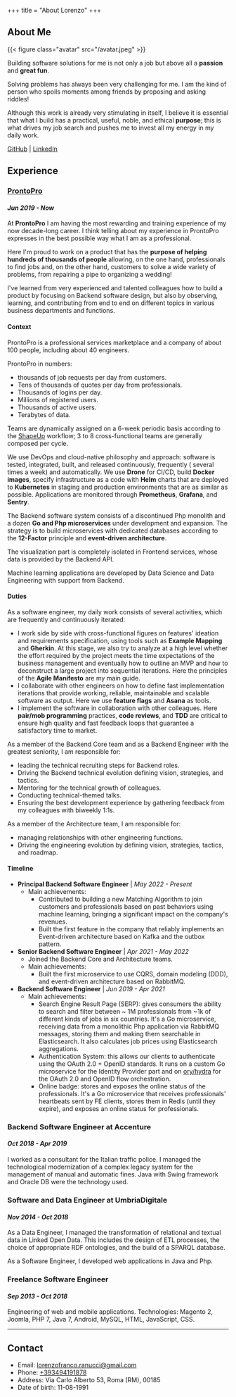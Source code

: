 +++
title = "About Lorenzo"
+++

## About Me

{{< figure class="avatar" src="/avatar.jpeg" >}}

Building software solutions for me is not only a job but above all a **passion** and **great fun**.

Solving problems has always been very challenging for me. I am the kind of person who spoils moments among friends by
proposing and asking riddles!

Although this work is already very stimulating in itself, I believe it is essential that what I build has a practical,
useful, noble, and ethical **purpose**; this is what drives my job search and pushes me to invest all my energy in my
daily work.

[GitHub](https://github.com/lorenzoranucci) | [LinkedIn](https://www.linkedin.com/in/lorenzo-franco-ranucci-859416b2/)

## Experience

### [ProntoPro](https://prontopro.it)

#### _Jun 2019 - Now_

At **ProntoPro** I am having the most rewarding and training experience of my now decade-long career.
I think telling about my experience in ProntoPro expresses in the best possible way what I am as a professional.

Here I'm proud to work on a product that has the **purpose of helping hundreds of thousands of
people** allowing, on the one hand, professionals to find jobs and, on the other hand, customers to solve a
wide variety of problems, from repairing a pipe to organizing a wedding!

I've learned from very experienced and talented colleagues how to build a product by focusing on Backend software
design, but also by observing, learning, and contributing from end to end on different topics in various business
departments and functions.

#### Context

ProntoPro is a professional services marketplace and a company of about 100 people, including
about 40 engineers.

ProntoPro in numbers:

- thousands of job requests per day from customers.
- Tens of thousands of quotes per day from professionals.
- Thousands of logins per day.
- Millions of registered users.
- Thousands of active users.
- Terabytes of data.

Teams are dynamically assigned on a 6-week periodic basis according to
the [ShapeUp](https://basecamp.com/shapeup) workflow;
3 to 8 cross-functional teams are generally composed per cycle.

We use DevOps and cloud-native philosophy and approach: software is tested, integrated, built, and released
continuously, frequently (
several times a week) and automatically. We use **Drone** for CI/CD, build **Docker images**, specify
infrastructure as a code with
**Helm** charts that are deployed to **Kubernetes** in staging and production environments that are as similar as
possible.
Applications are monitored through **Prometheus**, **Grafana**, and **Sentry**.

The Backend software system consists of a discontinued Php monolith and a dozen **Go and Php microservices** under
development and expansion.
The strategy is to build microservices with dedicated databases according to the **12-Factor** principle and
**event-driven architecture**.

The visualization part is completely isolated in Frontend services, whose data is provided by the Backend API.

Machine learning applications are developed by Data Science and Data Engineering with support from Backend.

#### Duties

As a software engineer, my daily work consists of several activities, which are frequently and continuously iterated:

- I work side by side with cross-functional figures on features' ideation and requirements specification, using
  tools such as **Example Mapping** and **Gherkin**. At this stage, we also try to analyze at a high level whether the
  effort required by the project meets the time expectations of the business management and eventually how to outline an MVP
  and how to deconstruct a large project into sequential iterations. Here the principles of the **Agile Manifesto** are
  my main guide.
- I collaborate with other engineers on how to define fast implementation iterations that provide working, reliable, 
  maintainable and scalable software as output. Here we use **feature flags** and **Asana** as tools.
- I implement the software in collaboration with other colleagues. Here **pair/mob programming** practices, **code
  reviews**, and **TDD** are critical to ensure high quality and fast feedback loops that guarantee a satisfactory time to market.

As a member of the Backend Core team and as a Backend Engineer with the greatest seniority, I am responsible for:

- leading the technical recruiting steps for Backend roles.
- Driving the Backend technical evolution defining vision, strategies, and tactics.
- Mentoring for the technical growth of colleagues.
- Conducting technical-themed talks.
- Ensuring the best development experience by gathering feedback from my colleagues with biweekly 1:1s.

As a member of the Architecture team, I am responsible for:

- managing relationships with other engineering functions.
- Driving the engineering evolution by defining vision, strategies, tactics, and roadmap.

#### Timeline

- **Principal Backend Software Engineer** | _May 2022 - Present_
    - Main achievements:
        - Contributed to building a new Matching Algorithm to join customers and professionals based on
          past behaviors using
          machine learning, bringing a significant impact on the company's revenues.
        - Built the first feature in the company that reliably implements an Event-driven architecture based on Kafka
          and the outbox pattern.
- **Senior Backend Software Engineer** | _Apr 2021 - May 2022_
    - Joined the Backend Core and Architecture teams.
    - Main achievements:
        - Built the first microservice to use CQRS, domain modeling (DDD), and event-driven architecture based on
          RabbitMQ.
- **Backend Software Engineer** | _Jun 2019 - Apr 2021_
    - Main achievements:
        - Search Engine Result Page (SERP): gives consumers the ability to search and filter between ~ 1M professionals
          from ~1k of different kinds of jobs in six countries. It's a Go microservice, receiving data from a monolithic
          Php application via RabbitMQ messages, storing them and making them searchable in Elasticsearch. It also
          calculates job prices using Elasticsearch aggregations.
        - Authentication System: this allows our clients to authenticate using the OAuth 2.0 + OpenID standards. It runs
          on a custom Go microservice for the Identity Provider part and on [ory/hydra](https://github.com/ory/hydra)
          for the OAuth 2.0 and OpenID flow orchestration.
        - Online badge: stores and exposes the online status of the professionals. It's a Go microservice that receives
          professionals' heartbeats sent by FE clients, stores them in Redis (until they expire), and exposes an online
          status for professionals.

### Backend Software Engineer at Accenture

#### _Oct 2018 - Apr 2019_

I worked as a consultant for the Italian traffic police. I managed the technological modernization of a complex legacy
system for the management of manual and automatic fines. Java with Swing framework and Oracle DB were the technology
used.

### Software and Data Engineer at UmbriaDigitale

#### _Nov 2014 - Oct 2018_

As a Data Engineer, I managed the transformation of relational and textual data in Linked Open Data. This includes the
design of ETL processes, the choice of appropriate RDF ontologies, and the build of a SPARQL database.

As a Software Engineer, I developed web applications in Java and Php.

### Freelance Software Engineer

#### _Sep 2013 - Oct 2018_

Engineering of web and mobile applications.
Technologies: Magento 2, Joomla, PHP 7, Java 7, Android, MySQL, HTML, JavaScript, CSS.


---

## Contact

* Email: [lorenzofranco.ranucci@gmail.com](mailto:lorenzofranco.ranucci@gmail.com)
* Phone: [+393494191878](tel:+393494191878)
* Address: Via Carlo Alberto 53, Roma (RM), 00185
* Date of birth: 11-08-1991
